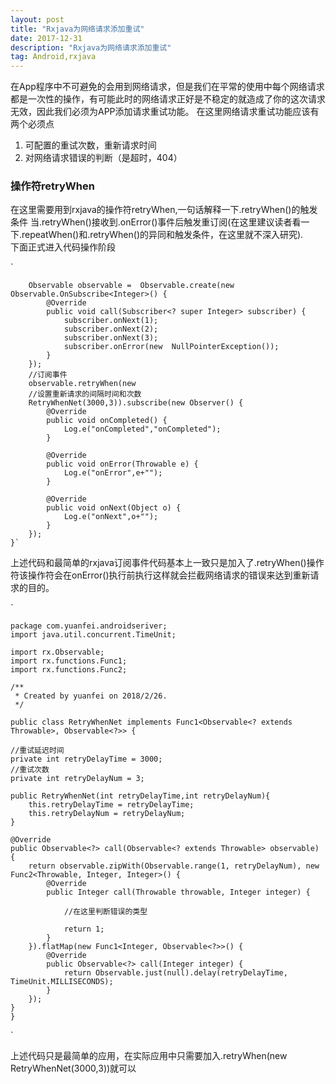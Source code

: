 ```yaml
---
layout: post
title: "Rxjava为网络请求添加重试"
date: 2017-12-31
description: "Rxjava为网络请求添加重试"
tag: Android,rxjava
---
```


在App程序中不可避免的会用到网络请求，但是我们在平常的使用中每个网络请求都是一次性的操作，有可能此时的网络请求正好是不稳定的就造成了你的这次请求无效，因此我们必须为APP添加请求重试功能。
在这里网络请求重试功能应该有两个必须点  
1. 可配置的重试次数，重新请求时间  
2. 对网络请求错误的判断（是超时，404）  
### 操作符retryWhen
在这里需要用到rxjava的操作符retryWhen,一句话解释一下.retryWhen()的触发条件 当.retryWhen()接收到.onError()事件后触发重订阅(在这里建议读者看一下.repeatWhen()和.retryWhen()的异同和触发条件，在这里就不深入研究).  
下面正式进入代码操作阶段

`		
		
		Observable observable =  Observable.create(new 		Observable.OnSubscribe<Integer>() {
            @Override
            public void call(Subscriber<? super Integer> subscriber) {
                subscriber.onNext(1);
                subscriber.onNext(2);
                subscriber.onNext(3);
                subscriber.onError(new  NullPointerException());
            }
        });
		//订阅事件
        observable.retryWhen(new 
        //设置重新请求的间隔时间和次数
        RetryWhenNet(3000,3)).subscribe(new Observer() {
            @Override
            public void onCompleted() {
                Log.e("onCompleted","onCompleted");
            }

            @Override
            public void onError(Throwable e) {
                Log.e("onError",e+"");
            }

            @Override
            public void onNext(Object o) {
                Log.e("onNext",o+"");
            }
        });
    }`  
 
    
上述代码和最简单的rxjava订阅事件代码基本上一致只是加入了.retryWhen()操作符该操作符会在onError()执行前执行这样就会拦截网络请求的错误来达到重新请求的目的。


`
	
	package com.yuanfei.androidseriver;
	import java.util.concurrent.TimeUnit;

	import rx.Observable;
	import rx.functions.Func1;
	import rx.functions.Func2;

	/**
	 * Created by yuanfei on 2018/2/26.
	 */

	public class RetryWhenNet implements Func1<Observable<? extends Throwable>, Observable<?>> {

    //重试延迟时间
    private int retryDelayTime = 3000;
    //重试次数
    private int retryDelayNum = 3;

    public RetryWhenNet(int retryDelayTime,int retryDelayNum){
        this.retryDelayTime = retryDelayTime;
        this.retryDelayNum = retryDelayNum;
    }

    @Override
    public Observable<?> call(Observable<? extends Throwable> observable) {
        return observable.zipWith(Observable.range(1, retryDelayNum), new Func2<Throwable, Integer, Integer>() {
            @Override
            public Integer call(Throwable throwable, Integer integer) {

                //在这里判断错误的类型

                return 1;
            }
        }).flatMap(new Func1<Integer, Observable<?>>() {
            @Override
            public Observable<?> call(Integer integer) {
                return Observable.just(null).delay(retryDelayTime, TimeUnit.MILLISECONDS);
            }
        });
    }
	}
`

上述代码只是最简单的应用，在实际应用中只需要加入.retryWhen(new RetryWhenNet(3000,3))就可以